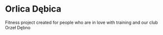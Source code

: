 # Orlica Dębica
Fitness project created for people who are in love with training and our club Orzeł Dębno